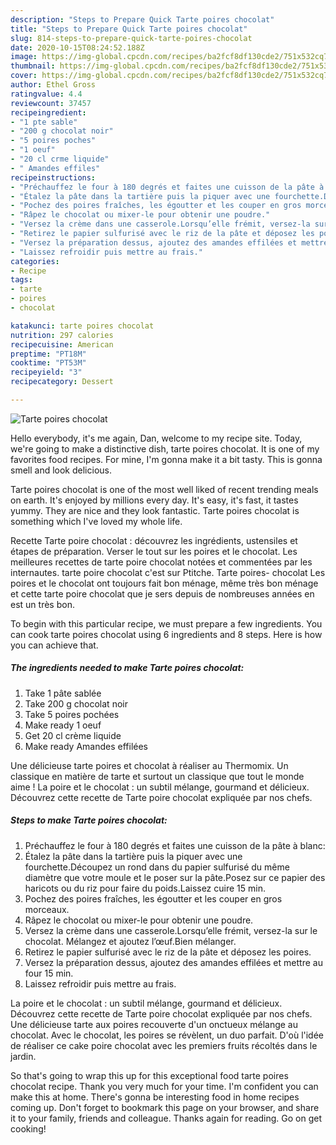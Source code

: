 ```yaml
---
description: "Steps to Prepare Quick Tarte poires chocolat"
title: "Steps to Prepare Quick Tarte poires chocolat"
slug: 814-steps-to-prepare-quick-tarte-poires-chocolat
date: 2020-10-15T08:24:52.188Z
image: https://img-global.cpcdn.com/recipes/ba2fcf8df130cde2/751x532cq70/tarte-poires-chocolat-photo-principale-de-la-recette.jpg
thumbnail: https://img-global.cpcdn.com/recipes/ba2fcf8df130cde2/751x532cq70/tarte-poires-chocolat-photo-principale-de-la-recette.jpg
cover: https://img-global.cpcdn.com/recipes/ba2fcf8df130cde2/751x532cq70/tarte-poires-chocolat-photo-principale-de-la-recette.jpg
author: Ethel Gross
ratingvalue: 4.4
reviewcount: 37457
recipeingredient:
- "1 pte sable"
- "200 g chocolat noir"
- "5 poires poches"
- "1 oeuf"
- "20 cl crme liquide"
- " Amandes effiles"
recipeinstructions:
- "Préchauffez le four à 180 degrés et faites une cuisson de la pâte à blanc:"
- "Étalez la pâte dans la tartière puis la piquer avec une fourchette.Découpez un rond dans du papier sulfurisé du même diamètre que votre moule et le poser sur la pâte.Posez sur ce papier des haricots ou du riz pour faire du poids.Laissez cuire 15 min."
- "Pochez des poires fraîches, les égoutter et les couper en gros morceaux."
- "Râpez le chocolat ou mixer-le pour obtenir une poudre."
- "Versez la crème dans une casserole.Lorsqu’elle frémit, versez-la sur le chocolat. Mélangez et ajoutez l’œuf.Bien mélanger."
- "Retirez le papier sulfurisé avec le riz de la pâte et déposez les poires."
- "Versez la préparation dessus, ajoutez des amandes effilées et mettre au four 15 min."
- "Laissez refroidir puis mettre au frais."
categories:
- Recipe
tags:
- tarte
- poires
- chocolat

katakunci: tarte poires chocolat 
nutrition: 297 calories
recipecuisine: American
preptime: "PT18M"
cooktime: "PT53M"
recipeyield: "3"
recipecategory: Dessert

---
```



![Tarte poires chocolat](https://img-global.cpcdn.com/recipes/ba2fcf8df130cde2/751x532cq70/tarte-poires-chocolat-photo-principale-de-la-recette.jpg)

Hello everybody, it's me again, Dan, welcome to my recipe site. Today, we're going to make a distinctive dish, tarte poires chocolat. It is one of my favorites food recipes. For mine, I'm gonna make it a bit tasty. This is gonna smell and look delicious.

Tarte poires chocolat is one of the most well liked of recent trending meals on earth. It's enjoyed by millions every day. It's easy, it's fast, it tastes yummy. They are nice and they look fantastic. Tarte poires chocolat is something which I've loved my whole life.

Recette Tarte poire chocolat : découvrez les ingrédients, ustensiles et étapes de préparation. Verser le tout sur les poires et le chocolat. Les meilleures recettes de tarte poire chocolat notées et commentées par les internautes. tarte poire chocolat c&#39;est sur Ptitche. Tarte poires- chocolat Les poires et le chocolat ont toujours fait bon ménage, même très bon ménage et cette tarte poire chocolat que je sers depuis de nombreuses années en est un très bon.


To begin with this particular recipe, we must prepare a few ingredients. You can cook tarte poires chocolat using 6 ingredients and 8 steps. Here is how you can achieve that.

<!--inarticleads1-->

##### The ingredients needed to make Tarte poires chocolat:

1. Take 1 pâte sablée
1. Take 200 g chocolat noir
1. Take 5 poires pochées
1. Make ready 1 oeuf
1. Get 20 cl crème liquide
1. Make ready  Amandes effilées


Une délicieuse tarte poires et chocolat à réaliser au Thermomix. Un classique en matière de tarte et surtout un classique que tout le monde aime ! La poire et le chocolat : un subtil mélange, gourmand et délicieux. Découvrez cette recette de Tarte poire chocolat expliquée par nos chefs. 

<!--inarticleads2-->

##### Steps to make Tarte poires chocolat:

1. Préchauffez le four à 180 degrés et faites une cuisson de la pâte à blanc:
1. Étalez la pâte dans la tartière puis la piquer avec une fourchette.Découpez un rond dans du papier sulfurisé du même diamètre que votre moule et le poser sur la pâte.Posez sur ce papier des haricots ou du riz pour faire du poids.Laissez cuire 15 min.
1. Pochez des poires fraîches, les égoutter et les couper en gros morceaux.
1. Râpez le chocolat ou mixer-le pour obtenir une poudre.
1. Versez la crème dans une casserole.Lorsqu’elle frémit, versez-la sur le chocolat. Mélangez et ajoutez l’œuf.Bien mélanger.
1. Retirez le papier sulfurisé avec le riz de la pâte et déposez les poires.
1. Versez la préparation dessus, ajoutez des amandes effilées et mettre au four 15 min.
1. Laissez refroidir puis mettre au frais.


La poire et le chocolat : un subtil mélange, gourmand et délicieux. Découvrez cette recette de Tarte poire chocolat expliquée par nos chefs. Une délicieuse tarte aux poires recouverte d&#39;un onctueux mélange au chocolat. Avec le chocolat, les poires se révèlent, un duo parfait. D&#39;où l&#39;idée de réaliser ce cake poire chocolat avec les premiers fruits récoltés dans le jardin. 

So that's going to wrap this up for this exceptional food tarte poires chocolat recipe. Thank you very much for your time. I'm confident you can make this at home. There's gonna be interesting food in home recipes coming up. Don't forget to bookmark this page on your browser, and share it to your family, friends and colleague. Thanks again for reading. Go on get cooking!
